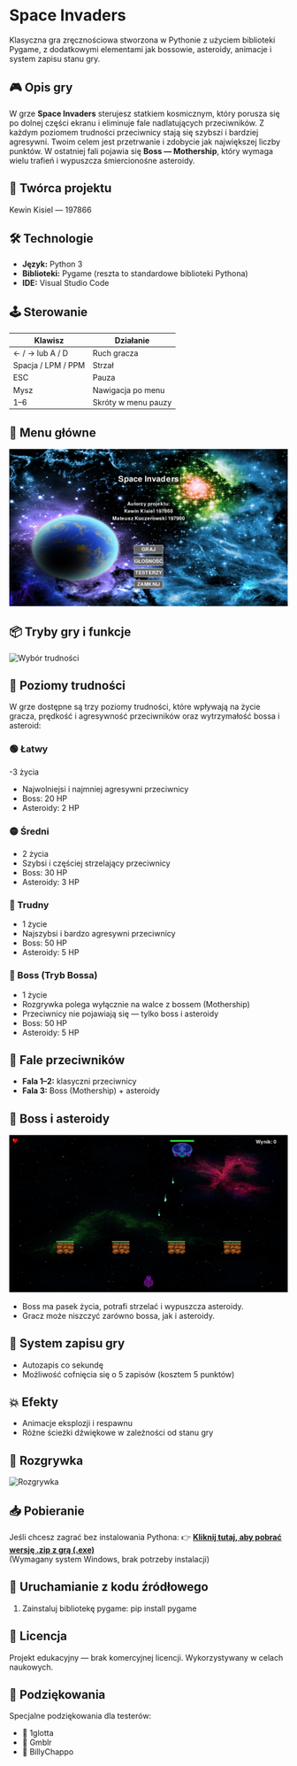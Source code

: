 # Space Invaders
Klasyczna gra zręcznościowa stworzona w Pythonie z użyciem biblioteki Pygame, z dodatkowymi elementami jak bossowie, asteroidy, animacje i system zapisu stanu gry.

## 🎮 Opis gry
W grze **Space Invaders** sterujesz statkiem kosmicznym, który porusza się po dolnej części ekranu i eliminuje fale nadlatujących przeciwników. Z każdym poziomem trudności przeciwnicy stają się szybszi i bardziej agresywni.
Twoim celem jest przetrwanie i zdobycie jak największej liczby punktów. W ostatniej fali pojawia się **Boss — Mothership**, który wymaga wielu trafień i wypuszcza śmiercionośne asteroidy.

## 🧠 Twórca projektu
Kewin Kisiel — 197866  

## 🛠️ Technologie
- **Język:** Python 3  
- **Biblioteki:** Pygame (reszta to standardowe biblioteki Pythona)
- **IDE:** Visual Studio Code

## 🕹️ Sterowanie
| Klawisz | Działanie                        |
|--------|-----------------------------------|
| ← / → lub A / D | Ruch gracza              |
| Spacja / LPM / PPM | Strzał                |
| ESC    | Pauza                             |
| Mysz   | Nawigacja po menu                 |
| 1–6    | Skróty w menu pauzy               |

## 🧭 Menu główne
![Menu](README(NieDotyczyProjektu)/menu.png)

## 📦 Tryby gry i funkcje
![Wybór trudności](README(NieDotyczyProjektu)/wybor_trudnosci.png)

## 🎯 Poziomy trudności
W grze dostępne są trzy poziomy trudności, które wpływają na życie gracza, prędkość i agresywność przeciwników oraz wytrzymałość bossa i asteroid:
### 🟢 Łatwy
-3 życia
- Najwolniejsi i najmniej agresywni przeciwnicy
- Boss: 20 HP
- Asteroidy: 2 HP
### 🟡 Średni
- 2 życia
- Szybsi i częściej strzelający przeciwnicy
- Boss: 30 HP
- Asteroidy: 3 HP
### 🔴 Trudny
- 1 życie
- Najszybsi i bardzo agresywni przeciwnicy
- Boss: 50 HP
- Asteroidy: 5 HP
### 👾 Boss (Tryb Bossa)
- 1 życie
- Rozgrywka polega wyłącznie na walce z bossem (Mothership)
- Przeciwnicy nie pojawiają się — tylko boss i asteroidy
- Boss: 50 HP
- Asteroidy: 5 HP

## 🌊 Fale przeciwników
- **Fala 1–2:** klasyczni przeciwnicy  
- **Fala 3:** Boss (Mothership) + asteroidy

## 👾 Boss i asteroidy
![Starcie z bossem](README(NieDotyczyProjektu)/boss.png)
- Boss ma pasek życia, potrafi strzelać i wypuszcza asteroidy.  
- Gracz może niszczyć zarówno bossa, jak i asteroidy.

## 💾 System zapisu gry
- Autozapis co sekundę  
- Możliwość cofnięcia się o 5 zapisów (kosztem 5 punktów)

## 💥 Efekty
- Animacje eksplozji i respawnu  
- Różne ścieżki dźwiękowe w zależności od stanu gry

## 📸 Rozgrywka
![Rozgrywka](README(NieDotyczyProjektu)/gra.png)

## 📥 Pobieranie
Jeśli chcesz zagrać bez instalowania Pythona:
👉 **[Kliknij tutaj, aby pobrać wersję .zip z grą (.exe)](link_do_zipa)**  
(Wymagany system Windows, brak potrzeby instalacji)

## 🚀 Uruchamianie z kodu źródłowego
1. Zainstaluj bibliotekę pygame:
   pip install pygame
   
## 🧾 Licencja
Projekt edukacyjny — brak komercyjnej licencji. Wykorzystywany w celach naukowych.

## 🙌 Podziękowania
Specjalne podziękowania dla testerów:
- 👤 1glotta
- 👤 Gmblr
- 👤 BillyChappo
